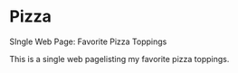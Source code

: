 # Pizza
SIngle Web Page: Favorite Pizza Toppings


This is a single web pagelisting my favorite pizza toppings.
